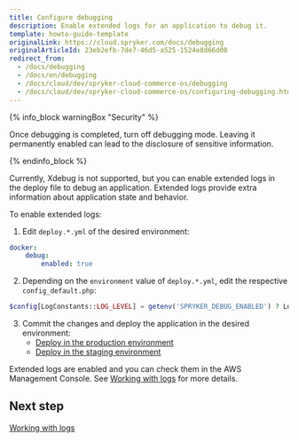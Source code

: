 ```yaml
---
title: Configure debugging
description: Enable extended logs for an application to debug it.
template: howto-guide-template
originalLink: https://cloud.spryker.com/docs/debugging
originalArticleId: 23eb2efb-7de7-46d5-a525-1524e8d66d08
redirect_from:
  - /docs/debugging
  - /docs/en/debugging
  - /docs/cloud/dev/spryker-cloud-commerce-os/debugging
  - /docs/cloud/dev/spryker-cloud-commerce-os/configuring-debugging.html
---
```


{% info_block warningBox "Security" %}

Once debugging is completed, turn off debugging mode. Leaving it permanently enabled can lead to the disclosure of sensitive information.

{% endinfo_block %}

Currently, Xdebug is not supported, but you can enable extended logs in the deploy file to debug an application. Extended logs provide extra information about application state and behavior.

To enable extended logs:

1. Edit `deploy.*.yml` of the desired environment:

```yaml
docker:
    debug:
        enabled: true
```

2. Depending on the `environment` value of `deploy.*.yml`, edit the respective `config_default.php`:

```php
$config[LogConstants::LOG_LEVEL] = getenv('SPRYKER_DEBUG_ENABLED') ? Logger::INFO : Logger::DEBUG;
```

3. Commit the changes and deploy the application in the desired environment:
    * [Deploy in the production environment](/docs/ca/dev/deploy-in-a-production-environment.html)
    * [Deploy in the staging environment](/docs/ca/dev/deploy-in-a-staging-environment.html)

Extended logs are enabled and you can check them in the AWS Management Console. See [Working with logs](/docs/ca/dev/working-with-logs.html) for more details.

## Next step
[Working with logs](/docs/ca/dev/working-with-logs.html)
